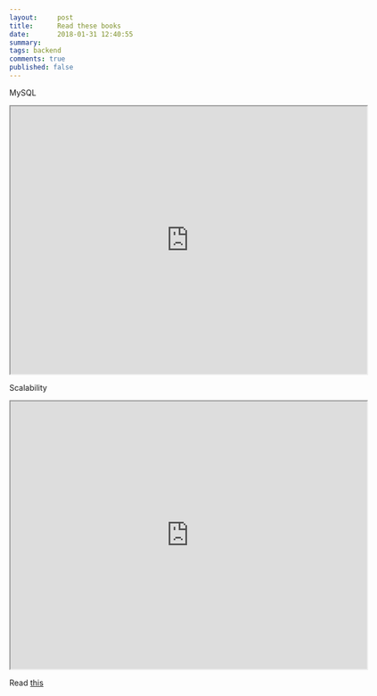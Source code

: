 ```yaml
---
layout:     post
title:      Read these books 
date:       2018-01-31 12:40:55
summary:   
tags: backend
comments: true
published: false
---
```


MySQL
<iframe src="https://drive.google.com/file/d/1bcNmtTP0FzVbRTUmSUhTjuws3zJyli0c/preview" width="640" height="480"></iframe>



Scalability
<iframe src="https://drive.google.com/file/d/14MVe_Y4dVVxkpjY4UXyClSqvG1iAK5_K/preview" width="640" height="480"></iframe>

Read [this](https://github.com/binhnguyennus/awesome-scalability)